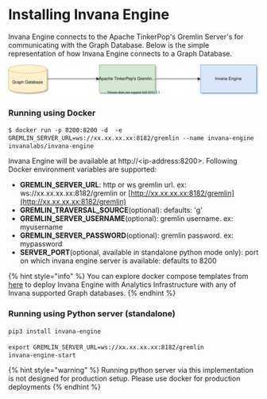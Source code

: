 # Installing Invana Engine

Invana Engine connects to the Apache TinkerPop's Gremlin Server's for communicating with the Graph Database. Below is the simple representation of how Invana Engine connects to a Graph Database.

![](../.gitbook/assets/invana-engine-graph-db-setup.svg)

### Running using Docker

```
$ docker run -p 8200:8200 -d  -e GREMLIN_SERVER_URL=ws://xx.xx.xx.xx:8182/gremlin --name invana-engine invanalabs/invana-engine 
```

Invana Engine will be available at http://&lt;ip-address:8200&gt;. Following Docker environment variables are supported:

* **GREMLIN\_SERVER\_URL**: http or ws gremlin url. ex: ws://xx.xx.xx.xx:8182/gremlin or [http://xx.xx.xx.xx:8182/gremlin](http://xx.xx.xx.xx:8182/gremlin)
* **GREMLIN\_TRAVERSAL\_SOURCE**\(optional\): defaults: 'g'
* **GREMLIN\_SERVER\_USERNAME**\(optional\): gremlin username. ex: myusername
* **GREMLIN\_SERVER\_PASSWORD**\(optional\): gremlin password. ex: mypassword
* **SERVER\_PORT**\(optional, available in standalone python mode only\): port on which invana engine server is available: defaults to 8200

{% hint style="info" %}
You can explore docker compose templates from [here](https://github.com/invanalabs/invana-engine/tree/develop/docker-templates) to deploy Invana Engine with Analytics Infrastructure with any of Invana supported Graph databases.
{% endhint %}

### Running using Python server \(standalone\)

```text
pip3 install invana-engine

export GREMLIN_SERVER_URL=ws://xx.xx.xx.xx:8182/gremlin
invana-engine-start
```

{% hint style="warning" %}
Running python server via this implementation is not designed for production setup. Please use docker for production deployments 
{% endhint %}

